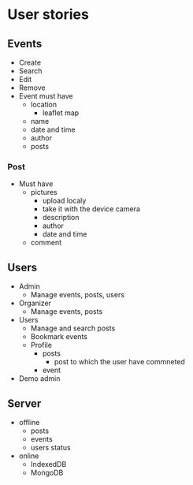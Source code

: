 # User stories

## Events

- Create
- Search
- Edit
- Remove
- Event must have
  - location
    - leaflet map
  - name
  - date and time
  - author
  - posts

### Post

- Must have
  - pictures
    - upload localy
    - take it with the device camera
    - description
    - author
    - date and time
  - comment

## Users

- Admin
  - Manage events, posts, users
- Organizer
  - Manage events, posts
- Users
  - Manage and search posts
  - Bookmark events
  - Profile
    - posts
      - post to which the user have commneted
    - event
- Demo admin

## Server

- offline
  - posts
  - events
  - users status
- online
  - IndexedDB
  - MongoDB
